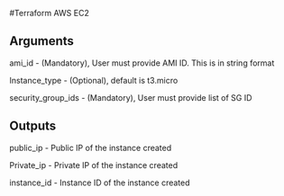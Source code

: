 #Terraform AWS EC2

## Arguments
ami_id - (Mandatory), User must provide AMI ID. This is in string format

Instance_type - (Optional), default is t3.micro

security_group_ids - (Mandatory), User must provide list of SG ID

## Outputs
public_ip - Public IP of the instance created

Private_ip - Private IP of the instance created

instance_id - Instance ID of the instance created
